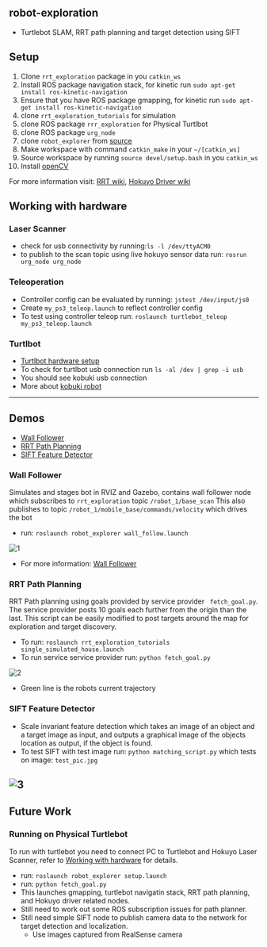 ## robot-exploration
- Turtlebot SLAM, RRT path planning and target detection using SIFT

## Setup
1) Clone ```rrt_exploration``` package in you ```catkin_ws```
2) Install ROS package navigation stack, for kinetic run
```sudo apt-get install ros-kinetic-navigation```
3) Ensure that you have ROS package gmapping, for kinetic run
```sudo apt-get install ros-kinetic-navigation```
4) clone ```rrt_exploration_tutorials``` for simulation
5) clone ROS package ```rrr_exploration``` for Physical Turtlbot
6) clone ROS package ```urg_node```
7) clone ```robot_explorer``` from [source](https://github.com/Spain2394/robot_explorer)
8) Make workspace with command ```catkin_make``` in your ```~/[catkin_ws]```
9) Source workspace by running  ```source devel/setup.bash``` in you  ```catkin_ws```
10) Install [openCV](https://www.pyimagesearch.com/2016/12/19/install-opencv-3-on-macos-with-homebrew-the-easy-way/)

For more information visit: [RRT wiki](http://wiki.ros.org/rrt_exploration), [Hokuyo Driver wiki](http://wiki.ros.org/urg_node)

## Working with hardware
### Laser Scanner

- check for usb connectivity by running:```ls -l /dev/ttyACM0```
- to publish to the scan topic using live hokuyo sensor data run: ```rosrun urg_node urg_node```

### Teleoperation
- Controller config can be evaluated by running: ```jstest /dev/input/js0```
- Create ```my_ps3_teleop.launch``` to reflect controller config
- To test using controller teleop run: ```roslaunch turtlebot_teleop my_ps3_teleop.launch```

### Turtlbot
- [Turtlbot hardware setup](http://learn.turtlebot.com/2015/02/01/3/)
- To check for turtlbot usb connection run ```ls -al /dev | grep -i usb```
- You should see kobuki usb connection
- More about [kobuki robot](http://kobuki.yujinrobot.com/about2/)


------
## Demos
* [Wall Follower](#wall-follower)
* [RRT Path Planning](#rrt-path-planning)
* [SIFT Feature Detector](#sift-feature-detector)

### Wall Follower
Simulates and stages bot in RVIZ and Gazebo, contains wall follower node which subscribes to ```rrt_exploration``` topic ```/robot_1/base_scan```
This also publishes to topic ```/robot_1/mobile_base/commands/velocity``` which drives the bot
* run: ```roslaunch robot_explorer wall_follow.launch```


![1](https://github.com/Spain2394/robot_explorer/blob/master/Images/wall_sim.gif)

* For more information: [Wall Follower](https://syrotek.felk.cvut.cz/course/ROS_CPP_INTRO/exercise/ROS_CPP_WALLFOLLOWING)

### RRT Path Planning
RRT Path planning using goals provided by service provider ``` fetch_goal.py```. The service provider posts 10 goals each further from the origin than the last. This script can be easily modified to post targets around the map for exploration and target discovery.
* To run: ```roslaunch rrt_exploration_tutorials single_simulated_house.launch```
* To run service service provider run: ```python fetch_goal.py```


![2](https://github.com/Spain2394/robot_explorer/blob/master/Images/rrt_sim.gif)

* Green line is the robots current trajectory

### SIFT Feature Detector
* Scale invariant feature detection which takes an image of an object and a target image as input, and outputs a graphical image of the objects location as output, if the object is found.
* To test SIFT with test image run: ```python matching_script.py``` which tests on image: ```test_pic.jpg```


![3](https://github.com/Spain2394/robot_explorer/blob/master/Images/matching_test2.jpg)
-------
## Future Work
### Running on Physical Turtlebot
To run with turtlebot you need to connect PC to Turtlebot and Hokuyo Laser Scanner, refer to [Working with hardware](#working-with-hardware) for details.
- run: ```roslaunch robot_explorer setup.launch```
- run: ```python fetch_goal.py```
- This launches gmapping, turtlebot navigatin stack, RRT path planning, and Hokuyo driver related nodes.
- Still need to work out some ROS subscription issues for path planner.
- Still need simple SIFT node to publish camera data to the network for target detection and localization.
  - Use images captured from RealSense camera
